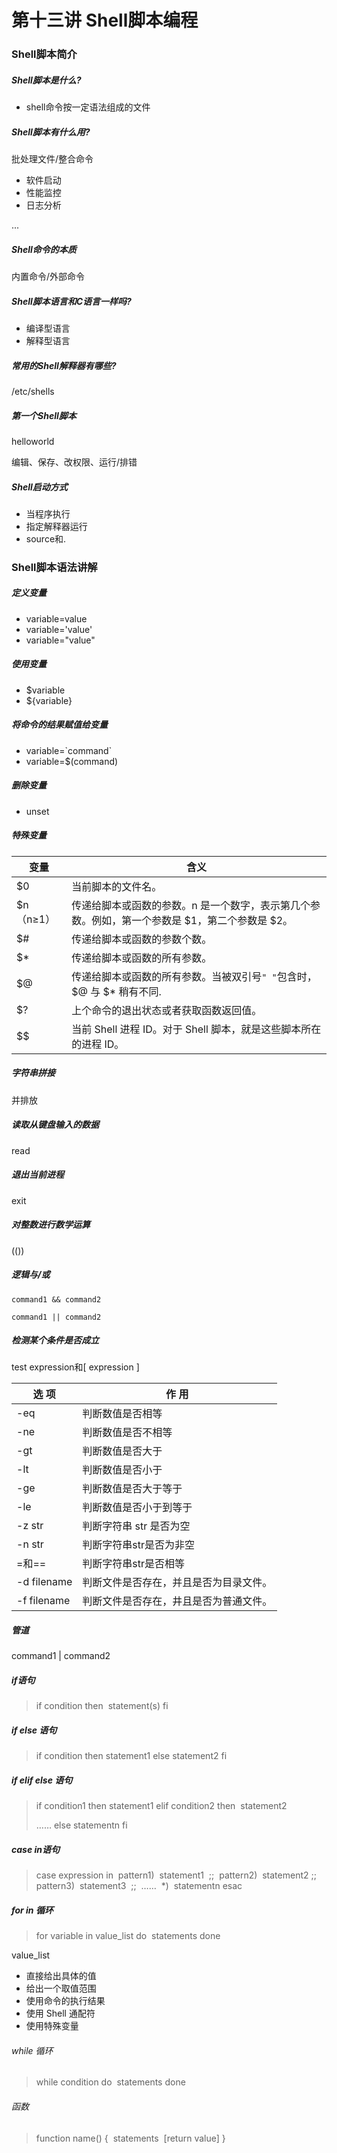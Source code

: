 # 第十三讲 Shell脚本编程

### Shell脚本简介

##### Shell脚本是什么?

- shell命令按一定语法组成的文件

##### Shell脚本有什么用?

批处理文件/整合命令

- 软件启动
- 性能监控
- 日志分析

...

##### Shell命令的本质

内置命令/外部命令

##### Shell脚本语言和C语言一样吗?

- 编译型语言
- 解释型语言

##### 常用的Shell解释器有哪些?

/etc/shells

##### 第一个Shell脚本

helloworld

编辑、保存、改权限、运行/排错

##### Shell启动方式

- 当程序执行
- 指定解释器运行
- source和.

### Shell脚本语法讲解

##### 定义变量

- variable=value
- variable='value'
- variable="value"

##### 使用变量

- $variable
- ${variable}

##### 将命令的结果赋值给变量

- variable=\`command`
- variable=$(command)

##### 删除变量

- unset

##### 特殊变量

| 变量      | 含义                                                         |
| --------- | ------------------------------------------------------------ |
| $0        | 当前脚本的文件名。                                           |
| $n（n≥1） | 传递给脚本或函数的参数。n 是一个数字，表示第几个参数。例如，第一个参数是 $1，第二个参数是 $2。 |
| $#        | 传递给脚本或函数的参数个数。                                 |
| $*        | 传递给脚本或函数的所有参数。                                 |
| $@        | 传递给脚本或函数的所有参数。当被双引号`" "`包含时，$@ 与 $* 稍有不同. |
| $?        | 上个命令的退出状态或者获取函数返回值。                       |
| $$        | 当前 Shell 进程 ID。对于 Shell 脚本，就是这些脚本所在的进程 ID。 |

##### 字符串拼接

并排放

##### 读取从键盘输入的数据

read

##### 退出当前进程

exit

##### 对整数进行数学运算

(())

##### 逻辑与/或

```
command1 && command2
```

```
command1 || command2
```

##### 检测某个条件是否成立

test expression和[ expression ]



| 选 项       | 作 用                                  |
| ----------- | -------------------------------------- |
| -eq         | 判断数值是否相等                       |
| -ne         | 判断数值是否不相等                     |
| -gt         | 判断数值是否大于                       |
| -lt         | 判断数值是否小于                       |
| -ge         | 判断数值是否大于等于                   |
| -le         | 判断数值是否小于到等于                 |
| -z  str     | 判断字符串 str 是否为空                |
| -n  str     | 判断字符串str是否为非空                |
| =和==       | 判断字符串str是否相等                  |
| -d filename | 判断文件是否存在，并且是否为目录文件。 |
| -f filename | 判断文件是否存在，井且是否为普通文件。 |

##### 管道

command1 | command2

##### if语句

> if  condition
> then
> ​    statement(s)
> fi

##### if else 语句

> if  condition
> then
>    statement1
> else
>    statement2
> fi

##### if elif else 语句

> if  condition1
> then
>    statement1
> elif condition2
> then
> ​    statement2
>
> ……
> else
>    statementn
> fi

##### case in语句

> case expression in
> ​    pattern1)
> ​        statement1
> ​        ;;
> ​    pattern2)
> ​        statement2
> ​        ;;
> ​    pattern3)
> ​        statement3
> ​        ;;
> ​    ……
> ​    *)
> ​        statementn
> esac

##### for in 循环

> for variable in value_list
> do
> ​    statements
> done

value_list 

- 直接给出具体的值
- 给出一个取值范围
- 使用命令的执行结果
- 使用 Shell 通配符
- 使用特殊变量

###### while 循环

> while condition
> do
> ​    statements
> done

###### 函数

> function name() {
> ​    statements
> ​    [return value]
> }